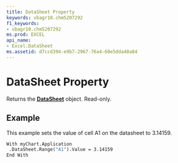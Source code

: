 ```yaml
---
title: DataSheet Property
keywords: vbagr10.chm5207292
f1_keywords:
- vbagr10.chm5207292
ms.prod: EXCEL
api_name:
- Excel.DataSheet
ms.assetid: d7ccd394-e9b7-2967-76a4-60e5dda40a84
---
```



# DataSheet Property

Returns the  **[DataSheet](datasheet-object.md)** object. Read-only.


## Example

This example sets the value of cell A1 on the datasheet to 3.14159.


```vb
With myChart.Application 
 .DataSheet.Range("A1").Value = 3.14159 
End With
```


